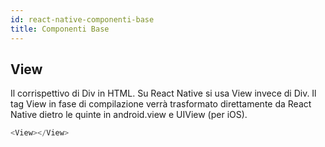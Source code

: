 ```yaml
---
id: react-native-componenti-base
title: Componenti Base
---
```


## View

Il corrispettivo di Div in HTML. Su React Native si usa View invece di Div.
Il tag View in fase di compilazione verrà trasformato direttamente da React Native dietro le quinte in android.view e UIView (per iOS).

```js
<View></View>
```

